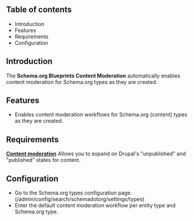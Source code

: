 Table of contents
-----------------

* Introduction
* Features
* Requirements
* Configuration


Introduction
------------

The **Schema.org Blueprints Content Moderation** automatically enables
content moderation for Schema.org types as they are created.


Features
--------

- Enables content moderation workflows for Schema.org (content) types as
  they are created.


Requirements
------------

**[Content moderation](https://www.drupal.org/docs/8/core/modules/content-moderation/overview)**
Allows you to expand on Drupal's "unpublished" and "published" states for content.


Configuration
-------------

- Go to the Schema.org types configuration page.
  (/admin/config/search/schemadotorg/settings/types)
- Enter the default content moderation workflow per entity type and Schema.org type.


